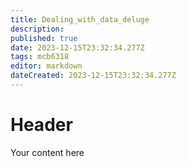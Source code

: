 ```yaml
---
title: Dealing_with_data_deluge
description: 
published: true
date: 2023-12-15T23:32:34.277Z
tags: mcb6318
editor: markdown
dateCreated: 2023-12-15T23:32:34.277Z
---
```


# Header
Your content here